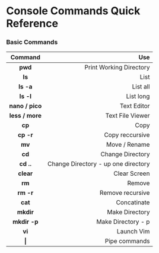 # Console Commands Quick Reference

### Basic Commands

| Command        | Use           |
| :-------------: |-------------:| 
| **pwd**| Print Working Directory |
| **ls** | List |
| **ls -a**| List all |
| **ls -l**| List long |
| **nano / pico**| Text Editor |
| **less / more**| Text File Viewer |
| **cp**| Copy |
| **cp -r**| Copy reccursive |
| **mv**| Move / Rename |
| **cd**| Change Directory |
| **cd ..**| Change Directory - up one directory |
| **clear**| Clear Screen |
| **rm**| Remove |
| **rm -r**| Remove recursive |
| **cat**| Concatinate |
| **mkdir**| Make Directory |
| **mkdir -p**| Make Directory - p |
| **vi**| Launch Vim |
| **\|**| Pipe commands |
